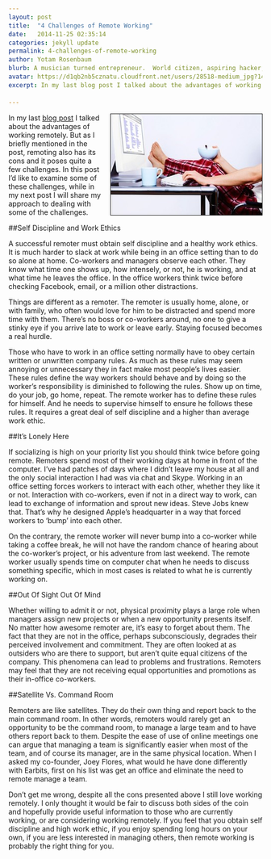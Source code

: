 ```yaml
---
layout: post
title:  "4 Challenges of Remote Working"
date:   2014-11-25 02:35:14
categories: jekyll update
permalink: 4-challenges-of-remote-working
author: Yotam Rosenbaum
blurb: A musician turned entrepreneur.  World citizen, aspiring hacker, husband, and an avid hummus fan.  Listen to my <a href="http://www.yotamrosenbaum.com/site/?p=cds" target="_blank">music</a>. Follow me on <a href="https://twitter.com/yotamros/" target="_blank">Twitter</a>.
avatar: https://d1qb2nb5cznatu.cloudfront.net/users/28518-medium_jpg?1405458215
excerpt: In my last blog post I talked about the advantages of working remotely.  But as I briefly mentioned in the post, remoting also has its cons and it poses quite a few challenges.  In this post I’d like to examine some of these challenges, while in my next post I will share my approach to dealing with some of the challenges.  
  
---
```



<img src="/images/home.jpg" style="float: right; margin-left: 15px;margin-bottom: 10px; border: solid 1px; " />


In my last <a href="http://thinkingremote.com/why-i-love-working-remotely/" target="_blank">blog post</a> I talked about the advantages of working remotely.  But as I briefly mentioned in the post, remoting also has its cons and it poses quite a few challenges.  In this post I’d like to examine some of these challenges, while in my next post I will share my approach to dealing with some of the challenges.  


##Self Discipline and Work Ethics 

A successful remoter must obtain self discipline and a healthy work ethics.  It is much harder to slack at work while being in an office setting than to do so alone at home.  Co-workers and managers observe each other.  They know what time one shows up, how intensely, or not, he is working, and at what time he leaves the office.  In the office workers think twice before checking Facebook, email, or a million other distractions.  

Things are different as a remoter.  The remoter is usually home, alone, or with family, who often would love for him to be distracted and spend more time with them.  There’s no boss or co-workers around, no one to give a stinky eye if you arrive late to work or leave early.  Staying focused becomes a real hurdle.  

Those who have to work in an office setting normally have to obey certain written or unwritten company rules.  As much as these rules may seem annoying or unnecessary they in fact make most people’s lives easier.  These rules define the way workers should behave and by doing so the worker’s responsibility is diminished to following the rules.  Show up on time, do your job, go home, repeat.  The remote worker has to define these rules for himself.  And he needs to supervise himself to ensure he follows these rules.  It requires a great deal of self discipline and a higher than average work ethic.  


##It’s Lonely Here

If socializing is high on your priority list you should think twice before going remote.  Remoters spend most of their working days at home in front of the computer.  I’ve had patches of days where I didn’t leave my house at all and the only social interaction I had was via chat and Skype.  Working in an office setting forces workers to interact with each other, whether they like it or not.  Interaction with co-workers, even if not in a direct way to work, can lead to exchange of information and sprout new ideas.  Steve Jobs knew that.  That’s why he designed Apple’s headquarter in a way that forced workers to ‘bump’ into each other.  

On the contrary, the remote worker will never bump into a co-worker while taking a coffee break, he will not have the random chance of hearing about the co-worker’s project, or his adventure from last weekend.  The remote worker usually spends time on computer chat when he needs to discuss something specific, which in most cases is related to what he is currently working on.  


##Out Of Sight Out Of Mind

Whether willing to admit it or not, physical proximity plays a large role when managers assign new projects or when a new opportunity presents itself.  No matter how awesome remoter are, it’s easy to forget about them.  The fact that they are not in the office, perhaps subconsciously, degrades their perceived involvement and commitment.  They are often looked at as outsiders who are there to support, but aren’t quite equal citizens of the company.  This phenomena can lead to problems and frustrations.  Remoters may feel that they are not receiving equal opportunities and promotions as their in-office co-workers. 


##Satellite Vs. Command Room

Remoters are like satellites.  They do their own thing and report back to the main command room.  In other words, remoters would rarely get an opportunity to be the command room, to manage a large team and to have others report back to them.  Despite the ease of use of online meetings one can argue that managing a team is significantly easier when most of the team, and of course its manager, are in the same physical location.  When I asked my co-founder, Joey Flores, what would he have done differently with Earbits, first on his list was get an office and eliminate the need to remote manage a team.  



Don’t get me wrong, despite all the cons presented above I still love working remotely.  I only thought it would be fair to discuss both sides of the coin and hopefully provide useful information to those who are currently working, or are considering working remotely.  If you feel that you obtain self discipline and high work ethic, if you enjoy spending long hours on your own, if you are less interested in managing others, then remote working is probably the right thing for you.  


